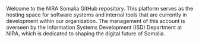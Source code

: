 Welcome to the NIRA Somalia GitHub repository. This platform serves as the hosting space for software systems and internal tools that are currently in development within our organization. The management of this account is overseen by the Information Systems Development (ISD) Department at NIRA, which is dedicated to shaping the digital future of Somalia.
